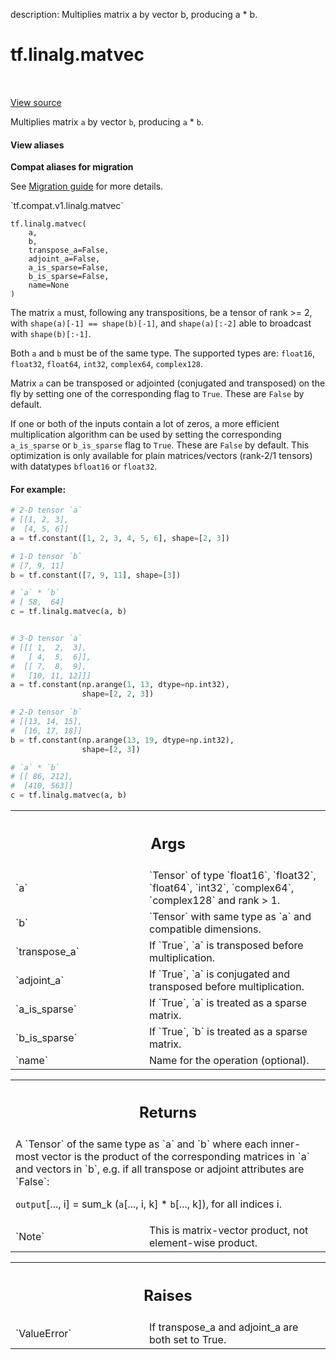 description: Multiplies matrix a by vector b, producing a * b.

<div itemscope itemtype="http://developers.google.com/ReferenceObject">
<meta itemprop="name" content="tf.linalg.matvec" />
<meta itemprop="path" content="Stable" />
</div>

# tf.linalg.matvec

<!-- Insert buttons and diff -->

<table class="tfo-notebook-buttons tfo-api nocontent" align="left">

</table>

<a target="_blank" class="external" href="/code/stable/tensorflow/python/ops/math_ops.py">View source</a>



Multiplies matrix `a` by vector `b`, producing `a` * `b`.

<section class="expandable">
  <h4 class="showalways">View aliases</h4>
  <p>
<b>Compat aliases for migration</b>
<p>See
<a href="https://www.tensorflow.org/guide/migrate">Migration guide</a> for
more details.</p>
<p>`tf.compat.v1.linalg.matvec`</p>
</p>
</section>

<pre class="devsite-click-to-copy prettyprint lang-py tfo-signature-link">
<code>tf.linalg.matvec(
    a,
    b,
    transpose_a=False,
    adjoint_a=False,
    a_is_sparse=False,
    b_is_sparse=False,
    name=None
)
</code></pre>



<!-- Placeholder for "Used in" -->

The matrix `a` must, following any transpositions, be a tensor of rank >= 2,
with `shape(a)[-1] == shape(b)[-1]`, and `shape(a)[:-2]` able to broadcast
with `shape(b)[:-1]`.

Both `a` and `b` must be of the same type. The supported types are:
`float16`, `float32`, `float64`, `int32`, `complex64`, `complex128`.

Matrix `a` can be transposed or adjointed (conjugated and transposed) on
the fly by setting one of the corresponding flag to `True`. These are `False`
by default.

If one or both of the inputs contain a lot of zeros, a more efficient
multiplication algorithm can be used by setting the corresponding
`a_is_sparse` or `b_is_sparse` flag to `True`. These are `False` by default.
This optimization is only available for plain matrices/vectors (rank-2/1
tensors) with datatypes `bfloat16` or `float32`.

#### For example:



```python
# 2-D tensor `a`
# [[1, 2, 3],
#  [4, 5, 6]]
a = tf.constant([1, 2, 3, 4, 5, 6], shape=[2, 3])

# 1-D tensor `b`
# [7, 9, 11]
b = tf.constant([7, 9, 11], shape=[3])

# `a` * `b`
# [ 58,  64]
c = tf.linalg.matvec(a, b)


# 3-D tensor `a`
# [[[ 1,  2,  3],
#   [ 4,  5,  6]],
#  [[ 7,  8,  9],
#   [10, 11, 12]]]
a = tf.constant(np.arange(1, 13, dtype=np.int32),
                shape=[2, 2, 3])

# 2-D tensor `b`
# [[13, 14, 15],
#  [16, 17, 18]]
b = tf.constant(np.arange(13, 19, dtype=np.int32),
                shape=[2, 3])

# `a` * `b`
# [[ 86, 212],
#  [410, 563]]
c = tf.linalg.matvec(a, b)
```

<!-- Tabular view -->
 <table class="responsive fixed orange">
<colgroup><col width="214px"><col></colgroup>
<tr><th colspan="2"><h2 class="add-link">Args</h2></th></tr>

<tr>
<td>
`a`
</td>
<td>
`Tensor` of type `float16`, `float32`, `float64`, `int32`, `complex64`,
`complex128` and rank > 1.
</td>
</tr><tr>
<td>
`b`
</td>
<td>
`Tensor` with same type as `a` and compatible dimensions.
</td>
</tr><tr>
<td>
`transpose_a`
</td>
<td>
If `True`, `a` is transposed before multiplication.
</td>
</tr><tr>
<td>
`adjoint_a`
</td>
<td>
If `True`, `a` is conjugated and transposed before
multiplication.
</td>
</tr><tr>
<td>
`a_is_sparse`
</td>
<td>
If `True`, `a` is treated as a sparse matrix.
</td>
</tr><tr>
<td>
`b_is_sparse`
</td>
<td>
If `True`, `b` is treated as a sparse matrix.
</td>
</tr><tr>
<td>
`name`
</td>
<td>
Name for the operation (optional).
</td>
</tr>
</table>



<!-- Tabular view -->
 <table class="responsive fixed orange">
<colgroup><col width="214px"><col></colgroup>
<tr><th colspan="2"><h2 class="add-link">Returns</h2></th></tr>
<tr class="alt">
<td colspan="2">
A `Tensor` of the same type as `a` and `b` where each inner-most vector is
the product of the corresponding matrices in `a` and vectors in `b`, e.g. if
all transpose or adjoint attributes are `False`:

`output`[..., i] = sum_k (`a`[..., i, k] * `b`[..., k]), for all indices i.
</td>
</tr>
<tr>
<td>
`Note`
</td>
<td>
This is matrix-vector product, not element-wise product.
</td>
</tr>
</table>



<!-- Tabular view -->
 <table class="responsive fixed orange">
<colgroup><col width="214px"><col></colgroup>
<tr><th colspan="2"><h2 class="add-link">Raises</h2></th></tr>

<tr>
<td>
`ValueError`
</td>
<td>
If transpose_a and adjoint_a are both set to True.
</td>
</tr>
</table>

